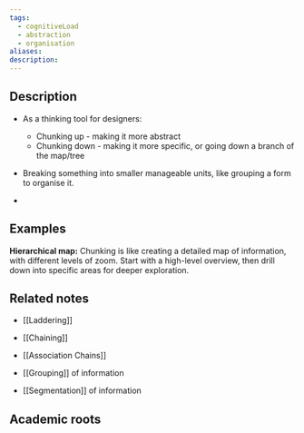 ```yaml
---
tags:
  - cognitiveLoad
  - abstraction
  - organisation
aliases: 
description:
---
```


## Description
- As a thinking tool for designers:
	- Chunking up - making it more abstract
	- Chunking down - making it more specific, or going down a branch of the map/tree

- Breaking something into smaller manageable units, like grouping a form to organise it. 
- 

## Examples 
**Hierarchical map:** Chunking is like creating a detailed map of information, with different levels of zoom. Start with a high-level overview, then drill down into specific areas for deeper exploration.

## Related notes 
- [[Laddering]]
- [[Chaining]]
- [[Association Chains]]

- [[Grouping]] of information
- [[Segmentation]] of information
## Academic roots
